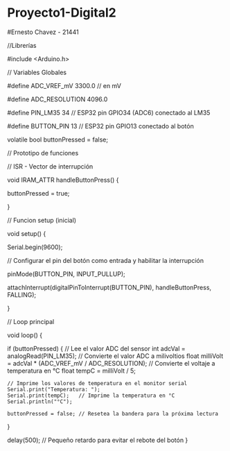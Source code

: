 # Proyecto1-Digital2
#Ernesto Chavez - 21441

//Librerías

#include <Arduino.h>

// Variables Globales

#define ADC_VREF_mV    3300.0 // en mV

#define ADC_RESOLUTION 4096.0

#define PIN_LM35       34 // ESP32 pin GPIO34 (ADC6) conectado al LM35

#define BUTTON_PIN     13 // ESP32 pin GPIO13 conectado al botón

volatile bool buttonPressed = false;

// Prototipo de funciones

// ISR - Vector de interrupción

void IRAM_ATTR handleButtonPress() {

  buttonPressed = true;
  
}

// Funcion setup (inicial)

void setup() {

  Serial.begin(9600);
  
  // Configurar el pin del botón como entrada y habilitar la interrupción
  
  pinMode(BUTTON_PIN, INPUT_PULLUP);
  
  attachInterrupt(digitalPinToInterrupt(BUTTON_PIN), handleButtonPress, FALLING);
  
}

// Loop principal

void loop() {

  if (buttonPressed) {
    // Lee el valor ADC del sensor 
    int adcVal = analogRead(PIN_LM35);
    // Convierte el valor ADC a milivoltios
    float milliVolt = adcVal * (ADC_VREF_mV / ADC_RESOLUTION);
    // Convierte el voltaje a temperatura en °C
    float tempC = milliVolt / 5;  
    
    // Imprime los valores de temperatura en el monitor serial
    Serial.print("Temperatura: ");
    Serial.print(tempC);   // Imprime la temperatura en °C
    Serial.println("°C");
    
    buttonPressed = false; // Resetea la bandera para la próxima lectura
  }
  
  delay(500);  // Pequeño retardo para evitar el rebote del botón
}

